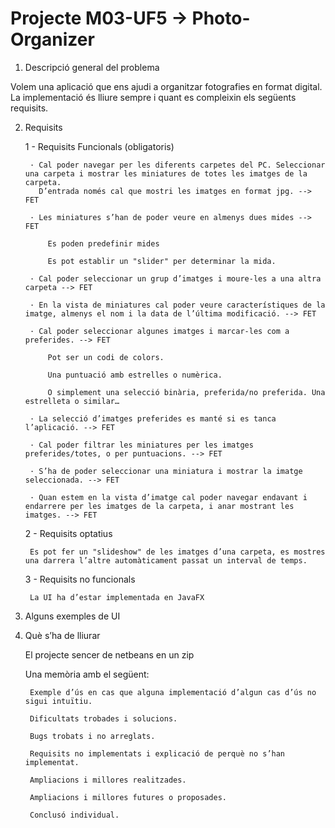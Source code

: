 # Projecte M03-UF5 → Photo-Organizer
1. Descripció general del problema

Volem una aplicació que ens ajudi a organitzar fotografies en format digital.
La implementació és lliure sempre i quant es compleixin els següents requisits.

2. Requisits

    1 - Requisits Funcionals (obligatoris)

        · Cal poder navegar per les diferents carpetes del PC. Seleccionar una carpeta i mostrar les miniatures de totes les imatges de la carpeta. 
          D’entrada només cal que mostri les imatges en format jpg. --> FET

        · Les miniatures s’han de poder veure en almenys dues mides --> FET

            Es poden predefinir mides

            Es pot establir un "slider" per determinar la mida.

        · Cal poder seleccionar un grup d’imatges i moure-les a una altra carpeta --> FET

        · En la vista de miniatures cal poder veure característiques de la imatge, almenys el nom i la data de l’última modificació. --> FET

        · Cal poder seleccionar algunes imatges i marcar-les com a preferides. --> FET

            Pot ser un codi de colors.

            Una puntuació amb estrelles o numèrica.

            O simplement una selecció binària, preferida/no preferida. Una estrelleta o similar…

        · La selecció d’imatges preferides es manté si es tanca l’aplicació. --> FET

        · Cal poder filtrar les miniatures per les imatges preferides/totes, o per puntuacions. --> FET

        · S’ha de poder seleccionar una miniatura i mostrar la imatge seleccionada. --> FET

        · Quan estem en la vista d’imatge cal poder navegar endavant i endarrere per les imatges de la carpeta, i anar mostrant les imatges. --> FET

    2 - Requisits optatius

        Es pot fer un "slideshow" de les imatges d’una carpeta, es mostres una darrera l’altre automàticament passat un interval de temps.

    3 - Requisits no funcionals

        La UI ha d’estar implementada en JavaFX
        
 3. Alguns exemples de UI
        
4. Què s’ha de lliurar

    El projecte sencer de netbeans en un zip

    Una memòria amb el següent:

        Exemple d’ús en cas que alguna implementació d’algun cas d’ús no sigui intuïtiu.

        Dificultats trobades i solucions.

        Bugs trobats i no arreglats.

        Requisits no implementats i explicació de perquè no s’han implementat.

        Ampliacions i millores realitzades.

        Ampliacions i millores futures o proposades.

        Conclusó individual.

